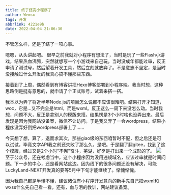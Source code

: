 ```yaml
---
title: 终于搭完小程序了
author: Wemsx
tags: 开发
abbrlink: 4221e9b
date: 2022-04-04 21:06:30
---
```

不管怎么样，还是了结了一项心事。
<!--more-->
嗯嗯，从头讲起吧。
很早之前我就对小程序有想法了，当时是玩了一些Flash小游戏，结果热血沸腾，突然就想写一个小游戏来自己玩。当时没成年都能过审，反正申请了测试号，然后望着开发工具，然后立刻就放弃了。不是意志不坚定，是当时没接触过什么开发的我真心搞不懂那些东西。

接着到了上周，偶然看到有博客讲把Hexo博客部署到小程序端。我当时想，这种思路倒是挺有意思的，就申请了个正式账号，试着来搭一搭。

我本以为弄了将近半年Node.js的项目怎么说都不应该很难吧。结果打开才知道，woc，它是...又不完全是html，而是wxml。反正这么一周下来没怎么动。当时我想，问题不大，反正是拿别人的模版来搭。结果愣是3个小时啥也没弄出来。最后发现是因为我网站没备案，微信不让访问。于是我又弄了一会wordpress，结果小程序没弄好倒把wordpress部署上了......

今天想了想，算了，退而求其次，那些giao级的东西咱暂时不配，但之后还是可以试试，毕竟文字API我之前还失败了那么久，是吧。于是翻了翻gitee，找到了这个模版，经过又是2个小时"不懈"奋斗，芜湖，好歹是打出来一个成形的了。
![](https://cdn.jsdelivr.net/gh/wemsx/imgcdn1/img/截屏2022-04-04.png)
至于公众号，还在考虑当中。这个小程序因为没用违规域名，应该过审就是时间问题。下一步的中心，还是看网站这边。因为线下的很多问题还没有解决，可能LuckyLand-NEXT开发真的要等5月中下旬才能继续了。惭愧惭愧。

因为我自己都是半懂不懂，建议诸位有小程序开发意向的新手先自己把wxml和wxss什么先自己看一看，还有，血与泪的教训，网站建议备案。